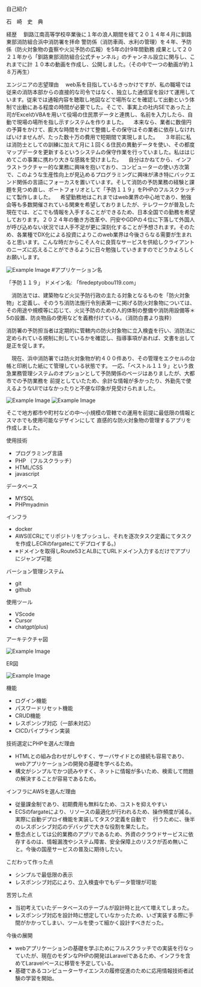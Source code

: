自己紹介

石　崎　史　典

経歴　
釧路江南高等学校卒業後に１年の浪人期間を経て２０１４年４月に釧路東部消防組合浜中消防署を拝命
警防係（消防車両、水利の管理）を４年、予防係（防火対象物の査察や火災予防の広報）を5年の計9年間勤務
成果として２０２１年から「釧路東部消防組合公式チャンネル」のチャンネル設立に関与し、これまでに計
１０本の動画を作成し、公開しました。（その中で一つの動画が約１８万再生）

エンジニアの志望理由
　web系を目指しているきっかけですが、私の職場では従来の消防本部からの直接的な司令ではなく、独立した通信室を設けて運用しています。従来では通報内容を聴取し地図などで場所などを確認して出動という体制で出動にある程度の時間が必要でした。そこで、事実上の社内SEであった上司がExcelのVBAを用いて役場の住民票データと連携し、名前を入力したら、自動で現場の場所を指し示すシステムを作りました。
　本来なら、業者に数億円の予算をかけて、膨大な時間をかけて整備しその保守はその業者に依存しなければいけませんが、たった数十万の費用で短期間で実現しました。
　３年前に私は消防士としての訓練に加えて月に１回くる住民の異動データを使い、その都度マップデータを更新するというシステムの保守作業を行っていました。私ははじめてこの事業に携わり大きな感銘を受けました。
　自分はかねてから、インフラストラクチャー的な業務に興味を抱いており、コンピューターの使い方次第で、このような生産性向上が見込めるプログラミングに興味が沸き特にバックエンド関係の言語にフォーカスを置いています。そして消防の予防業務の経験と課題を見つめ直し、ポートフォリオとして「予防１１９」をPHPのフルスクラッチにて製作しました。
　希望勤務地はこれまではweb業界の中心地であり、勉強会等も多数開催されている関東を希望しておりましたが、テレワークが普及した現在では、どこでも情報を入手することができるため、日本全国での勤務を希望しております。２０２４年の働き方改革や、円安やGDPの４位に下落して外国人が呼び込めない状況では人手不足が更に深刻化することが予想されます。そのため、各業種でDX化による投資によりこのweb業界は今後さらなる需要が生まれると思います。こんな時だからこそ人々に良質なサービスを供給しクライアントのニーズに応えることができるように日々勉強していきますのでどうかよろしくお願いします。




![Example Image](readme_image/welcome.png "An example image")
#アプリケーション名

「予防１１９」
ドメイン名: 「firedeptyobou119.com」

　消防法では、建築物など火災予防行政の主たる対象となるものを「防火対象物」と定義し、そのうち消防法施行令別表第一に掲げる防火対象物については、その用途や規模等に応じて、火災予防のための人的体制の整備や消防用設備等＊5の設置、防炎物品の使用などを義務付けている。（消防白書より抜粋）

消防署の予防担当者は定期的に管轄内の防火対象物に立入検査を行い、消防法に定められている規制に則しているかを確認し、指導事項があれば、文書を出して是正を促します。

　現在、浜中消防署では防火対象物が約４００件あり、その管理をエクセルの台帳と印刷した紙にて管理している状態です。
一応、「ベストル１１９」という救急業務管理システムのオプションとして予防関係のページはありましたが、大都市での予防業務を
前提としていたため、余計な情報が多かったり、外勤先で使えるようなUIではなかったりと不便な印象が見受けられました。

![Example Image](readme_image/show_app1.png "An example image")
![Example Image](readme_image/show_app2.png "An example image")










そこで地方都市や町村などの中〜小規模の管轄での運用を前提に最低限の情報とスマホでも使用可能なデザインにして
直感的な防火対象物の管理するアプリを作成しました。


使用技術
- プログラミング言語
- PHP （フルスクラッチ）
- HTML/CSS
- javascript

データベース
- MYSQL
- PHPmyadmin

インフラ
- docker
- AWS(ECRにてリポジトリをプッシュし、それを逐次タスク定義にてタスクを作成しECRのfargateにてデプロイする。)
- ※ドメインを取得しRoute53とALBにてURLドメイン入力するだけでアプリにジャンプ可能

バーション管理システム
- git
- github

使用ツール
- VScode
- Cursor
- chatgpt(plus)

アーキテクチャ図

![Example Image](readme_image/draw.io.png "An example image")







ER図

![Example Image](readme_image/ER.png "An example image")

機能
- ログイン機能
- パスワードリセット機能
- CRUD機能
- レスポンシブ対応（一部未対応）
- CICDパイプライン実装




技術選定にPHPを選んだ理由
- HTMLとの組み合わせがしやすく、サーバサイドとの接続も容易であり、webアプリケーションの開発の基礎を学べるため。
- 構文がシンプルでかつ読みやすく、ネットに情報が多いため、検索して問題の解決することが容易であるため。


インフラにAWSを選んだ理由
- 従量課金制であり、初期費用も無料なため、コストを抑えやすい
- ECSのfargateにより、リソースの最適化が行われるため、操作頻度が減る。実際に自動デプロイ機能を実装してタスク定義を自動で
　行うために、後半のレスポンシブ対応のデバッグで大きな役割を果たした。
- 懸念点としては公的業務のアプリであるため、外資のクラウドサービスに依存するのは、情報漏洩やシステム障害、安全保障上のリスクが否め無いこと。今後の国産サービスの普及に期待したい。

こだわって作った点
- シンプルで最低限の表示
- レスポンシブ対応により、立入検査中でもデータ管理が可能


苦労した点
- 当初考えていたデータベースのテーブルが設計時と比べて増えてしまった。
- レスポンシブ対応を設計時に想定していなかったため、いざ実装する際に手間がかかってしまい、ツールを使って細かく設計すべきだった。

今後の展開
- webアプリケーションの基礎を学ぶためにフルスクラッチでの実装を行なっていたが、現在のモダンなPHPの開発はLaravelであるため、インフラを含めてLaravelベースに移管を予定している。
- 基礎であるコンピューターサイエンスの履修促進のために応用情報技術者試験の学習を開始。